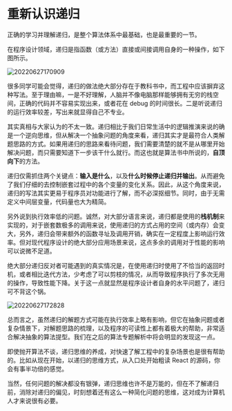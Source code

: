 # 重新认识递归

正确的学习并理解递归，是整个算法体系中最基础，也是最重要的一节。

在程序设计领域，递归是指函数（或方法）直接或间接调用自身的一种操作，如下图所示。

![20220627170909](https://zakum-1252497671.cos.ap-guangzhou.myqcloud.com/20220627170909.png)

很多同学可能会觉得，递归的做法绝大部分存在于教科书中，而工程中应该摒弃这种写法。至于理由嘛，一是不好理解，人脑并不像电脑那样能够拥有无穷的栈空间，正确的代码并不容易实现出来，或者花在 debug 的时间很长。二是听说递归的运行效率较差，写出来就显得自己不专业。

其实真相与大家认为的不太一致。递归相比于我们日常生活中的逻辑推演来说的确是一个逆向思维，但从解决一个抽象问题的角度来看，递归其实才是最符合人类解题思路的方式。如果用递归的思路来看待问题，我们需要清楚的就不是从哪里开始解决问题，而只需要知道下一步该干什么就行。而这也就是算法书中所说的，**自顶向下**的方法。

递归仅需抓住两个关键点：**输入是什么**，以及**什么时候停止递归并输出**。从而避免了我们仔细的去控制嵌套过程中的各个变量的变化关系。因此，从这个角度来说，递归的写法其实更易于程序员对功能进行了解，而不必深抠细节。同时，由于无需定义中间层变量，代码量也大为精简。

另外说到执行效率低的问题。诚然，对大部分语言来说，递归都是使用的**栈机制**来实现的，对于嵌套数极多的调用来说，使用递归的方式占用的空间（或内存）会变大，另外，递归会带来额外的函数寻址及调用开销，确实在一定程度上影响运行效率。但对现代程序设计的绝大部分应用场景来说，这点多余的调用对于性能的影响可以说微不足道。

绝大部分递归反对者可能遇到的真实情况是，在使用递归时使用了不恰当的返回时机，或者相比迭代方法，少考虑了可以剪枝的情况，从而导致程序执行了多次无用的操作，导致性能下降。关于这一点就显然是程序设计者自身的水平问题了，递归可不背这个锅。

![20220627172828](https://zakum-1252497671.cos.ap-guangzhou.myqcloud.com/20220627172828.png)

总而言之，虽然递归的解题方式可能在执行效率上略有影响，但它在抽象问题或者复杂情景下，对解题思路的梳理，以及程序的可读性上都有着极大的帮助，非常适合解决抽象的算法提型。我们在之后的算法专题解析中将会明显的发现这一点。

即使抛开算法不谈，递归思维的养成，对快速了解工程中的复杂场景也是很有帮助的。比如从现在开始，以递归的思维方式，从入口处开始粗读 React 的源码，你会有事半功倍的感觉。

当然，任何问题的解决都没有银弹，递归思维也许不是万能的，但在不了解递归前，消除对递归的偏见，时刻想着还有这么一种简化问题的思维，这对成为计算机人才来说很有必要。
